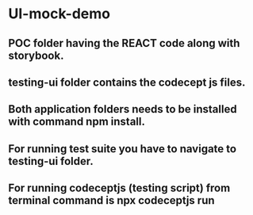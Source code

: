 # UI-mock-demo

## POC folder having the REACT code along with storybook.

## testing-ui folder contains the codecept js files.

## Both application folders needs to be installed with command npm install.

## For running test suite you have to navigate to testing-ui folder.

## For running codeceptjs (testing script) from terminal command is npx codeceptjs run 
